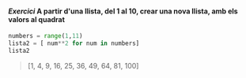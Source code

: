 #### *Exercici* A partir d'una llista, del 1 al 10, crear una nova llista, amb els valors al quadrat
```python
numbers = range(1,11)
lista2 = [ num**2 for num in numbers]
lista2
```

> [1, 4, 9, 16, 25, 36, 49, 64, 81, 100]


